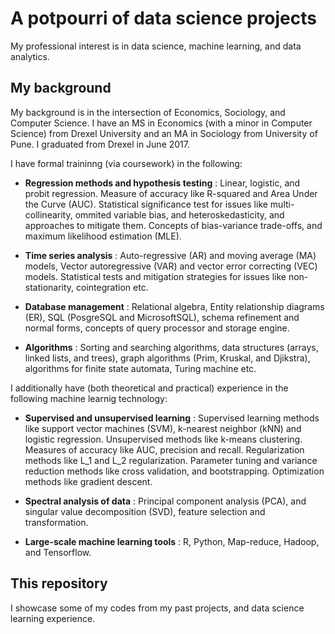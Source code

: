 # A potpourri of data science projects

My professional interest is in data science, machine learning, and data analytics.

## My background

My background is in the intersection of Economics, Sociology, and Computer Science. I have an MS in Economics (with a minor in Computer Science) from Drexel University and an MA in Sociology from University of Pune. I graduated from Drexel in June 2017. 

I have formal traininng (via coursework) in the following:

* **Regression methods and hypothesis testing** : Linear, logistic, and probit regression. Measure of accuracy like R-squared and Area Under the Curve (AUC). Statistical significance test for issues like multi-collinearity, ommited variable bias, and heteroskedasticity, and approaches to mitigate them. Concepts of bias-variance trade-offs, and maximum likelihood estimation (MLE).

* **Time series analysis**  : Auto-regressive (AR) and moving average (MA) models, Vector autoregressive (VAR) and vector error correcting (VEC) models. Statistical tests and mitigation strategies for issues like non-stationarity, cointegration etc.  

* **Database management** : Relational algebra, Entity relationship diagrams (ER), SQL (PosgreSQL and MicrosoftSQL), schema refinement and normal forms, concepts of query processor and storage engine.

* **Algorithms**  : Sorting and searching algorithms, data structures (arrays, linked lists, and trees), graph algorithms (Prim, Kruskal, and Djikstra), algorithms for finite state automata, Turing machine etc.

I additionally have (both theoretical and practical) experience in the following machine learnig technology:

* **Supervised and unsupervised learning** : Supervised learning methods like support vector machines (SVM), k-nearest neighbor (kNN) and logistic regression. Unsupervised methods like k-means clustering. Measures of accuracy like AUC, precision and recall. Regularization methods like L_1 and L_2 regularization. Parameter tuning and variance reduction methods like cross validation, and bootstrapping. Optimization methods like gradient descent.

* **Spectral analysis of data** : Principal component analysis (PCA), and singular value decomposition (SVD), feature selection and transformation.

* **Large-scale machine learning tools** : R, Python, Map-reduce, Hadoop, and Tensorflow. 

## This repository

I showcase some of my codes from my past projects, and data science learning experience.


